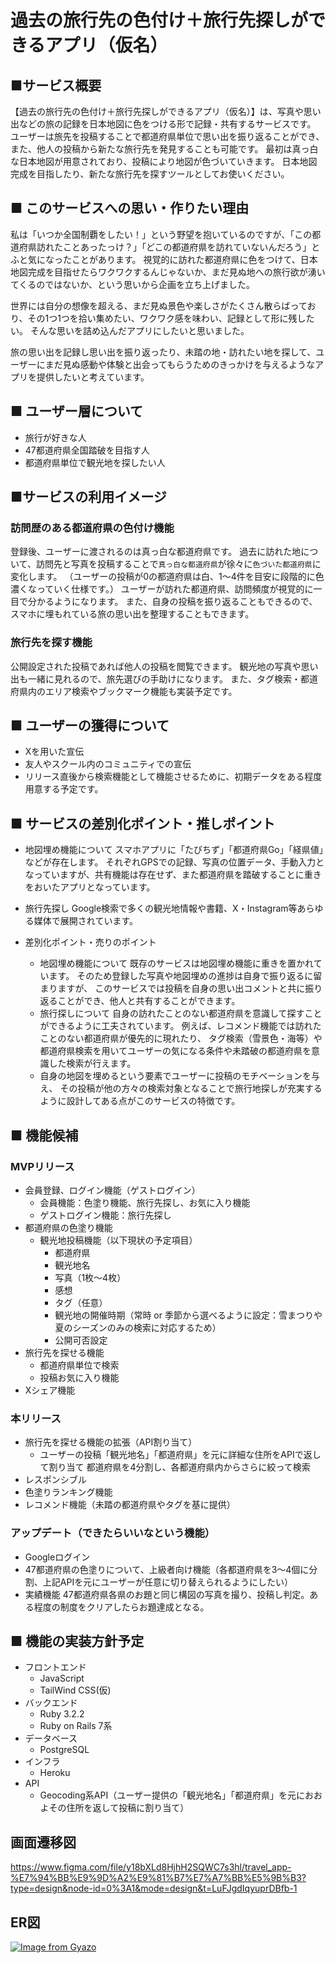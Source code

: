 # 過去の旅行先の色付け＋旅行先探しができるアプリ（仮名）

## ■サービス概要
【過去の旅行先の色付け＋旅行先探しができるアプリ（仮名）】は、写真や思い出などの旅の記録を日本地図に色をつける形で記録・共有するサービスです。
ユーザーは旅先を投稿することで都道府県単位で思い出を振り返ることができ、また、他人の投稿から新たな旅行先を発見することも可能です。
最初は真っ白な日本地図が用意されており、投稿により地図が色づいていきます。
日本地図完成を目指したり、新たな旅行先を探すツールとしてお使いください。

## ■ このサービスへの思い・作りたい理由

私は「いつか全国制覇をしたい！」という野望を抱いているのですが、「この都道府県訪れたことあったっけ？」「どこの都道府県を訪れていないんだろう」とふと気になったことがあります。
視覚的に訪れた都道府県に色をつけて、日本地図完成を目指せたらワクワクするんじゃないか、まだ見ぬ地への旅行欲が湧いてくるのではないか、という思いから企画を立ち上げました。

世界には自分の想像を超える、まだ見ぬ景色や楽しさがたくさん散らばっており、その1つ1つを拾い集めたい、ワクワク感を味わい、記録として形に残したい。
そんな思いを詰め込んだアプリにしたいと思いました。

旅の思い出を記録し思い出を振り返ったり、未踏の地・訪れたい地を探して、ユーザーにまだ見ぬ感動や体験と出会ってもらうためのきっかけを与えるようなアプリを提供したいと考えています。

## ■ ユーザー層について
- 旅行が好きな人
- 47都道府県全国踏破を目指す人
- 都道府県単位で観光地を探したい人

## ■サービスの利用イメージ
### 訪問歴のある都道府県の色付け機能
登録後、ユーザーに渡されるのは真っ白な都道府県です。
過去に訪れた地について、訪問先と写真を投稿することで`真っ白な都道府県`が徐々に`色づいた都道府県`に変化します。
（ユーザーの投稿が0の都道府県は白、1〜4件を目安に段階的に色濃くなっていく仕様です。）
ユーザーが訪れた都道府県、訪問頻度が視覚的に一目で分かるようになります。
また、自身の投稿を振り返ることもできるので、スマホに埋もれている旅の思い出を整理することもできます。

### 旅行先を探す機能
公開設定された投稿であれば他人の投稿を閲覧できます。
観光地の写真や思い出も一緒に見れるので、旅先選びの手助けになります。
また、タグ検索・都道府県内のエリア検索やブックマーク機能も実装予定です。

## ■ ユーザーの獲得について
- Xを用いた宣伝
- 友人やスクール内のコミュニティでの宣伝
- リリース直後から検索機能として機能させるために、初期データをある程度用意する予定です。

## ■ サービスの差別化ポイント・推しポイント
- 地図埋め機能について
  スマホアプリに「たびちず」「都道府県Go」「経県値」などが存在します。
  それぞれGPSでの記録、写真の位置データ、手動入力となっていますが、共有機能は存在せず、また都道府県を踏破することに重きをおいたアプリとなっています。

- 旅行先探し
  Google検索で多くの観光地情報や書籍、X・Instagram等あらゆる媒体で展開されています。

- 差別化ポイント・売りのポイント
  - 地図埋め機能について
    既存のサービスは地図埋め機能に重きを置かれています。
    そのため登録した写真や地図埋めの進捗は自身で振り返るに留まりますが、
    このサービスでは投稿を自身の思い出コメントと共に振り返ることができ、他人と共有することができます。
  - 旅行探しについて
    自身の訪れたことのない都道府県を意識して探すことができるように工夫されています。
    例えば、レコメンド機能では訪れたことのない都道府県が優先的に現れたり、
    タグ検索（雪景色・海等）や都道府県検索を用いてユーザーの気になる条件や未踏破の都道府県を意識した検索が行えます。
  - 自身の地図を埋めるという要素でユーザーに投稿のモチベーションを与え、
    その投稿が他の方々の検索対象となることで旅行地探しが充実するように設計してある点がこのサービスの特徴です。

## ■ 機能候補
### MVPリリース
- 会員登録、ログイン機能（ゲストログイン）
  - 会員機能：色塗り機能、旅行先探し、お気に入り機能
  - ゲストログイン機能：旅行先探し
- 都道府県の色塗り機能
  - 観光地投稿機能（以下現状の予定項目）
    - 都道府県
    - 観光地名
    - 写真（1枚〜4枚）
    - 感想
    - タグ（任意）
    - 観光地の開催時期（常時 or 季節から選べるように設定：雪まつりや夏のシーズンのみの検索に対応するため）
    - 公開可否設定
- 旅行先を探せる機能
  - 都道府県単位で検索
  - 投稿お気に入り機能
- Xシェア機能

### 本リリース
- 旅行先を探せる機能の拡張（API割り当て）
  - ユーザーの投稿「観光地名」「都道府県」を元に詳細な住所をAPIで返して割り当て
    都道府県を4分割し、各都道府県内からさらに絞って検索
- レスポンシブル
- 色塗りランキング機能
- レコメンド機能（未踏の都道府県やタグを基に提供）

### アップデート（できたらいいなという機能）
- Googleログイン
- 47都道府県の色塗りについて、上級者向け機能（各都道府県を3〜4個に分割、上記APIを元にユーザーが任意に切り替えられるようにしたい）
- 実績機能
  47都道府県各県のお題と同じ構図の写真を撮り、投稿し判定。ある程度の制度をクリアしたらお題達成となる。

## ■ 機能の実装方針予定
- フロントエンド
  - JavaScript
  - TailWind CSS(仮)
- バックエンド
  - Ruby 3.2.2
  - Ruby on Rails 7系
- データベース
  - PostgreSQL
- インフラ
  - Heroku
- API
  - Geocoding系API（ユーザー提供の「観光地名」「都道府県」を元におおよその住所を返して投稿に割り当て）

## 画面遷移図
https://www.figma.com/file/y18bXLd8HjhH2SQWC7s3hl/travel_app-%E7%94%BB%E9%9D%A2%E9%81%B7%E7%A7%BB%E5%9B%B3?type=design&node-id=0%3A1&mode=design&t=LuFJgdIqyuprDBfb-1

## ER図
[![Image from Gyazo](https://i.gyazo.com/dd60d98d4f450b9e8125ff306e462bdb.png)](https://gyazo.com/dd60d98d4f450b9e8125ff306e462bdb)